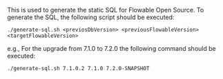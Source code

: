 This is used to generate the static SQL for Flowable Open Source.
To generate the SQL, the following script should be executed:

```shell
./generate-sql.sh <previosDbVersion> <previousFlowableVersion> <targetFlowableVersion>
```

e.g., For the upgrade from 7.1.0 to 7.2.0 the following command should be executed:

```shell
./generate-sql.sh 7.1.0.2 7.1.0 7.2.0-SNAPSHOT
```
